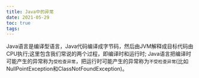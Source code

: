 ```yaml
---
title: Java中的异常
date: 2021-05-29
toc: true
tags:
---
```



Java语言是编译型语言，Java代码编译成字节码，然后由JVM解释成目标代码由CPU执行;这里包含我们常说的两个过程，即编译时和运行时;
Java语言把编译时可能产生的异常称为`受检查异常`，把运行时可能产生的异常称为`不受检查异常`(比如NullPointException和ClassNotFoundException)。
